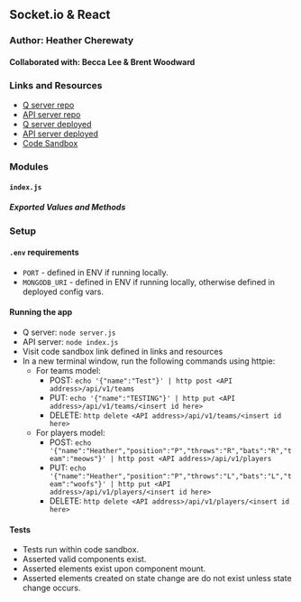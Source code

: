## Socket.io & React

### Author: Heather Cherewaty
#### Collaborated with:  Becca Lee & Brent Woodward

### Links and Resources
* [Q server repo](https://github.com/hcherewaty/q-server-hc)
* [API server repo](https://github.com/hcherewaty/api_server)
* [Q server deployed](https://qserver-hc.herokuapp.com)
* [API server deployed](https://api-server-hc.herokuapp.com)
* [Code Sandbox](https://codesandbox.io/s/r7rv0pmj74) 

### Modules
#### `index.js`
##### Exported Values and Methods

### Setup
#### `.env` requirements
* `PORT` - defined in ENV if running locally.
* `MONGODB_URI` - defined in ENV if running locally, otherwise defined in deployed config vars.

#### Running the app
* Q server: `node server.js`
* API server: `node index.js`
* Visit code sandbox link defined in links and resources
* In a new terminal window, run the following commands using httpie:
    * For teams model:
        * POST:   `echo '{"name":"Test"}' | http post <API address>/api/v1/teams`
        * PUT:    `echo '{"name":"TESTING"}' | http put <API address>/api/v1/teams/<insert id here>`
        * DELETE: `http delete <API address>/api/v1/teams/<insert id here>`
    * For players model:
        * POST:   `echo '{"name":"Heather","position":"P","throws":"R","bats":"R","team":"meows"}' | http post <API address>/api/v1/players`
        * PUT:    `echo '{"name":"Heather","position":"P","throws":"L","bats":"L","team":"woofs"}' | http put <API address>/api/v1/players/<insert id here>`
        * DELETE: `http delete <API address>/api/v1/players/<insert id here>`

  
#### Tests
* Tests run within code sandbox.
* Asserted valid components exist.
* Asserted elements exist upon component mount.
* Asserted elements created on state change are do not exist unless state change occurs.